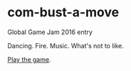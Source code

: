 # com-bust-a-move
Global Game Jam 2016 entry

Dancing. Fire. Music. What's not to like.

[Play the game](https://ponderousmad.com/combust-a-move/game.html).
